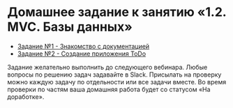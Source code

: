 # Домашнее задание к занятию «1.2. MVC. Базы данных»

* [Задание №1 - Знакомство с документацией](exercise-01.md)
* [Задание №2 - Создание приложения ToDo](exercise-02.md)

Задание желательно выполнить до следующего вебинара. Любые вопросы по решению задач задавайте в Slack.
Присылать на проверку можно каждую задачу по отдельности или все задачи вместе. Во время проверки по частям ваша домашняя работа будет со статусом «На доработке».
